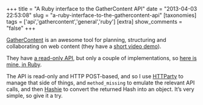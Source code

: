 +++
title = "A Ruby interface to the GatherContent API"
date = "2013-04-03 22:53:08"
slug = "a-ruby-interface-to-the-gathercontent-api"
[taxonomies]
tags = ['api','gathercontent','general','ruby']
[extra]
show_comments = "false"
+++

[GatherContent](https://gathercontent.com/) is an awesome tool for planning, structuring and collaborating on web content (they have a [short video demo](https://gathercontent.com/how-it-works)).

They have [a read-only API](http://gathercontent.helpjuice.com/questions/26611-How-do-I-use-the-API), but only a couple of implementations, so [here is mine, in Ruby](https://github.com/pipwilson/gathercontent-api-ruby).

The API is read-only and HTTP POST-based, and so I use [HTTParty](http://httparty.rubyforge.org/) to manage that side of things, and `method_missing` to emulate the relevant API calls, and then [Hashie](https://github.com/intridea/hashie) to convert the returned Hash into an object. It’s very simple, so give it a try.
